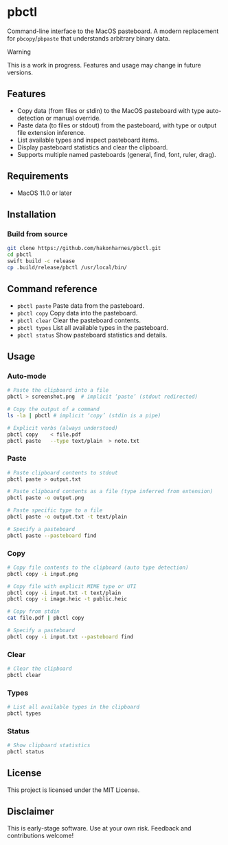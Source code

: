 # pbctl

Command-line interface to the MacOS pasteboard. A modern replacement for `pbcopy`/`pbpaste` that understands arbitrary binary data.

> [!WARNING]
> This is a work in progress. Features and usage may change in future versions.

## Features

- Copy data (from files or stdin) to the MacOS pasteboard with type auto-detection or manual override.
- Paste data (to files or stdout) from the pasteboard, with type or output file extension inference.
- List available types and inspect pasteboard items.
- Display pasteboard statistics and clear the clipboard.
- Supports multiple named pasteboards (general, find, font, ruler, drag).

## Requirements

- MacOS 11.0 or later

## Installation

### Build from source

```sh
git clone https://github.com/hakonharnes/pbctl.git
cd pbctl
swift build -c release
cp .build/release/pbctl /usr/local/bin/
```

## Command reference

- `pbctl paste` Paste data from the pasteboard.
- `pbctl copy` Copy data into the pasteboard.
- `pbctl clear` Clear the pasteboard contents.
- `pbctl types` List all available types in the pasteboard.
- `pbctl status` Show pasteboard statistics and details.

## Usage

### Auto-mode

```sh
# Paste the clipboard into a file
pbctl > screenshot.png  # implicit ‘paste’ (stdout redirected)

# Copy the output of a command
ls -la | pbctl # implicit ‘copy’ (stdin is a pipe)

# Explicit verbs (always understood)
pbctl copy    < file.pdf
pbctl paste   --type text/plain  > note.txt
```

### Paste

```sh
# Paste clipboard contents to stdout
pbctl paste > output.txt

# Paste clipboard contents as a file (type inferred from extension)
pbctl paste -o output.png

# Paste specific type to a file
pbctl paste -o output.txt -t text/plain

# Specify a pasteboard
pbctl paste --pasteboard find
```

### Copy

```sh
# Copy file contents to the clipboard (auto type detection)
pbctl copy -i input.png

# Copy file with explicit MIME type or UTI
pbctl copy -i input.txt -t text/plain
pbctl copy -i image.heic -t public.heic

# Copy from stdin
cat file.pdf | pbctl copy

# Specify a pasteboard
pbctl copy -i input.txt --pasteboard find
```

### Clear

```sh
# Clear the clipboard
pbctl clear
```

### Types

```sh
# List all available types in the clipboard
pbctl types
```

### Status

```sh
# Show clipboard statistics
pbctl status
```

## License

This project is licensed under the MIT License.

## Disclaimer

This is early-stage software. Use at your own risk. Feedback and contributions welcome!
